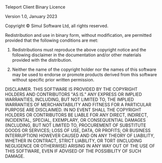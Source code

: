 Teleport Client Binary Licence

Version 1.0, January 2023

Copyright © Simul Software Ltd, all rights reserved.

Redistribution and use in binary form, without modification, are permitted provided that the following conditions are met:

1) Redistributions must reproduce the above copyright notice and the
   following disclaimer in the documentation and/or other materials
   provided with the distribution.

2) Neither the name of the copyright holder nor the names of this
   software may be used to endorse or promote products derived from
   this software without specific prior written permission. 

DISCLAIMER. THIS SOFTWARE IS PROVIDED BY THE COPYRIGHT HOLDERS AND
CONTRIBUTORS "AS IS." ANY EXPRESS OR IMPLIED WARRANTIES, INCLUDING, BUT
NOT LIMITED TO, THE IMPLIED WARRANTIES OF MERCHANTABILITY AND FITNESS
FOR A PARTICULAR PURPOSE ARE DISCLAIMED. IN NO EVENT SHALL THE COPYRIGHT
HOLDERS OR CONTRIBUTORS BE LIABLE FOR ANY DIRECT, INDIRECT, INCIDENTAL,
SPECIAL, EXEMPLARY, OR CONSEQUENTIAL DAMAGES (INCLUDING, BUT NOT LIMITED
TO, PROCUREMENT OF SUBSTITUTE GOODS OR SERVICES; LOSS OF USE, DATA, OR
PROFITS; OR BUSINESS INTERRUPTION) HOWEVER CAUSED AND ON ANY THEORY OF
LIABILITY, WHETHER IN CONTRACT, STRICT LIABILITY, OR TORT (INCLUDING
NEGLIGENCE OR OTHERWISE) ARISING IN ANY WAY OUT OF THE USE OF THIS
SOFTWARE, EVEN IF ADVISED OF THE POSSIBILITY OF SUCH DAMAGE.
